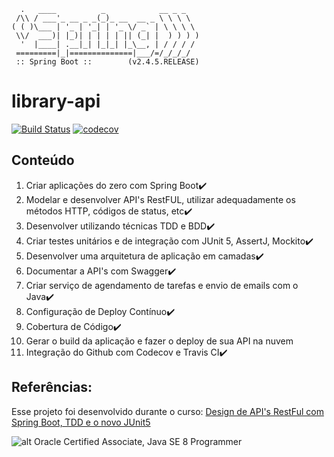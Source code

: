 ```
  .   ____          _            __ _ _
 /\\ / ___'_ __ _ _(_)_ __  __ _ \ \ \ \
( ( )\___ | '_ | '_| | '_ \/ _` | \ \ \ \
 \\/  ___)| |_)| | | | | || (_| |  ) ) ) )
  '  |____| .__|_| |_|_| |_\__, | / / / /
 =========|_|==============|___/=/_/_/_/
 :: Spring Boot ::        (v2.4.5.RELEASE)
```

# library-api
[![Build Status](https://travis-ci.com/eduardotsilva/library-api.svg?branch=main)](https://travis-ci.com/eduardotsilva/library-api)
[![codecov](https://codecov.io/gh/eduardotsilva/library-api/branch/main/graph/badge.svg?token=5WB08YYSW0)](https://codecov.io/gh/eduardotsilva/library-api)

## Conteúdo
1. Criar aplicações do zero com Spring Boot:heavy_check_mark:
2. Modelar e desenvolver API's RestFUL, utilizar adequadamente os métodos HTTP, códigos de status, etc:heavy_check_mark:
3. Desenvolver utilizando técnicas TDD e BDD:heavy_check_mark:
4. Criar testes unitários e de integração com JUnit 5, AssertJ, Mockito:heavy_check_mark:
5. Desenvolver uma arquitetura de aplicação em camadas:heavy_check_mark:
6. Documentar a API's com Swagger:heavy_check_mark:
7. Criar serviço de agendamento de tarefas e envio de emails com o Java:heavy_check_mark:
8. Configuração de Deploy Contínuo:heavy_check_mark:
9. Cobertura de Código:heavy_check_mark:
10. Gerar o build da aplicação e fazer o deploy de sua API na nuvem
11. Integração do Github com Codecov e Travis CI:heavy_check_mark:

## Referências:
Esse projeto foi desenvolvido durante o curso: [Design de API's RestFul com Spring Boot, TDD e o novo JUnit5
](https://www.udemy.com/course/design-de-apis-restful-com-tdd-spring-boot-e-junit-5/) 

![alt Oracle Certified Associate, Java SE 8 Programmer](https://images.credly.com/size/340x340/images/a9848abf-f8bd-474d-a9b4-6086da11a916/Oracle_Associates_Badge__1_.png)
